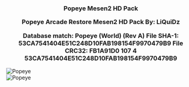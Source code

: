 <h3 align="center">
Popeye Mesen2 HD Pack <br>

Popeye Arcade Restore
Mesen2 HD Pack
By: LiQuiDz

Database match: Popeye (World) (Rev A)
File SHA-1: 53CA7541404E51C248D10FAB198154F9970479B9
File CRC32: FB1A91D0
<ver>107
<scale>4
<supportedRom>53CA7541404E51C248D10FAB198154F9970479B9

  </h3>
<img src="http://liquidz.speedpost.net/OnlinePhoto/GitHub/HDNES-Popeye/Popeye1.jpg" align="center" alt="Popeye" border="0">

<br>
<img src="http://liquidz.speedpost.net/OnlinePhoto/GitHub/HDNES-Popeye/Popeye2.jpg" align="center" alt="Popeye" border="0">

<br>


